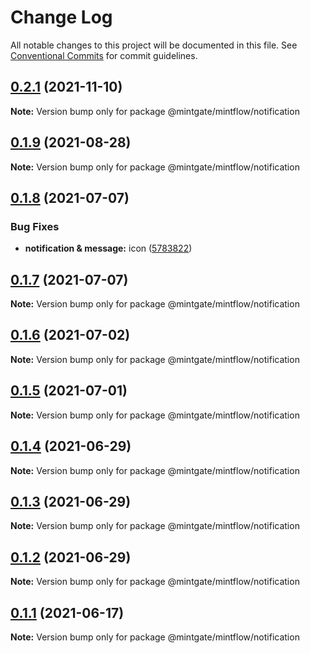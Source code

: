 # Change Log

All notable changes to this project will be documented in this file.
See [Conventional Commits](https://conventionalcommits.org) for commit guidelines.

## [0.2.1](https://github.com/vechai/mintflow/compare/@mintgate/mintflow/notification@0.1.9...@mintgate/mintflow/notification@0.2.1) (2021-11-10)

**Note:** Version bump only for package @mintgate/mintflow/notification





## [0.1.9](https://github.com/vechai/mintflow/compare/@mintgate/mintflow/notification@0.1.8...@mintgate/mintflow/notification@0.1.9) (2021-08-28)

**Note:** Version bump only for package @mintgate/mintflow/notification





## [0.1.8](https://github.com/vechai/mintflow/compare/@mintgate/mintflow/notification@0.1.7...@mintgate/mintflow/notification@0.1.8) (2021-07-07)


### Bug Fixes

* **notification & message:** icon ([5783822](https://github.com/vechai/mintflow/commit/5783822320792e79501377cb4fb7f1f200f977ea))





## [0.1.7](https://github.com/vechai/mintflow/compare/@mintgate/mintflow/notification@0.1.6...@mintgate/mintflow/notification@0.1.7) (2021-07-07)

**Note:** Version bump only for package @mintgate/mintflow/notification





## [0.1.6](https://github.com/vechai/mintflow/compare/@mintgate/mintflow/notification@0.1.5...@mintgate/mintflow/notification@0.1.6) (2021-07-02)

**Note:** Version bump only for package @mintgate/mintflow/notification





## [0.1.5](https://github.com/vechai/mintflow/compare/@mintgate/mintflow/notification@0.1.4...@mintgate/mintflow/notification@0.1.5) (2021-07-01)

**Note:** Version bump only for package @mintgate/mintflow/notification





## [0.1.4](https://github.com/vechai/mintflow/compare/@mintgate/mintflow/notification@0.1.3...@mintgate/mintflow/notification@0.1.4) (2021-06-29)

**Note:** Version bump only for package @mintgate/mintflow/notification





## [0.1.3](https://github.com/vechai/mintflow/compare/@mintgate/mintflow/notification@0.1.2...@mintgate/mintflow/notification@0.1.3) (2021-06-29)

**Note:** Version bump only for package @mintgate/mintflow/notification





## [0.1.2](https://github.com/vechai/mintflow/compare/@mintgate/mintflow/notification@0.1.1...@mintgate/mintflow/notification@0.1.2) (2021-06-29)

**Note:** Version bump only for package @mintgate/mintflow/notification





## [0.1.1](https://github.com/vechai/mintflow/compare/@mintgate/mintflow/notification@0.1.0...@mintgate/mintflow/notification@0.1.1) (2021-06-17)

**Note:** Version bump only for package @mintgate/mintflow/notification

